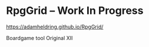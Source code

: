 # RpgGrid – Work In Progress

https://adamheldring.github.io/RpgGrid/

Boardgame tool 
Original XII

